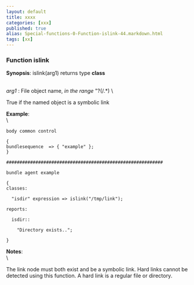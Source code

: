 ```yaml
---
layout: default
title: xxxx
categories: [xxx]
published: true
alias: Special-functions-0-Function-islink-44.markdown.html
tags: [xx]
---
```


### Function islink

**Synopsis**: islink(arg1) returns type **class**

\
 *arg1* : File object name, *in the range* "?(/.\*) \

True if the named object is a symbolic link

**Example**:\
 \

    body common control

    {
    bundlesequence  => { "example" };
    }

    ###########################################################

    bundle agent example

    {     
    classes:

      "isdir" expression => islink("/tmp/link");

    reports:

      isdir::

        "Directory exists..";

    }

**Notes**:\
 \

The link node must both exist and be a symbolic link. Hard links cannot
be detected using this function. A hard link is a regular file or
directory.
